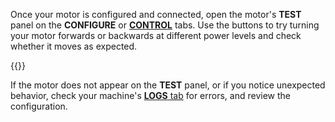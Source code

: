 Once your motor is configured and connected, open the motor's **TEST** panel on the **CONFIGURE** or [**CONTROL**](/manage/troubleshoot/teleoperate/default-interface/#viam-app) tabs.
Use the buttons to try turning your motor forwards or backwards at different power levels and check whether it moves as expected.

{{<imgproc src="/components/motor/control.png" alt="Motor test panel." resize="800x" style="width:500px" class="imgzoom">}}

If the motor does not appear on the **TEST** panel, or if you notice unexpected behavior, check your machine's [**LOGS** tab](/manage/troubleshoot/troubleshoot/#check-logs) for errors, and review the configuration.
